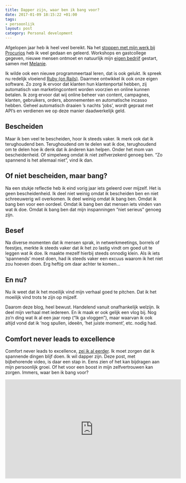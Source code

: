 ```yaml
---
title: Dapper zijn, waar ben ik bang voor?
date: 2017-01-09 18:15:22 +01:00
tags:
- persoonlijk
layout: post
category: Personal development
---
```


Afgelopen jaar heb ik heel veel bereikt. Na het [stoppen met mijn werk bij Procurios](http://rogiervandenberg.nl/ontslag) heb ik veel gedaan en geleerd. Workshops en gastcollege gegeven, nieuwe mensen ontmoet en natuurlijk mijn [eigen bedrijf](http://www.embrosa.com/) gestart, samen met [Melanie](https://nl.linkedin.com/in/melanievannorden).
 
Ik wilde ook een nieuwe programmeertaal leren, dat is ook gelukt. Ik spreek nu redelijk vloeiend [Ruby (on Rails)](http://rubyonrails.org/). Daarmee ontwikkel ik ook onze eigen software. Zo zorg ik ervoor dat klanten hun klantenportal hebben, zij automatisch van marketingcontent worden voorzien en online kunnen betalen. Ik zorg ervoor dat wij online beheer van content, campagnes, klanten, gebruikers, orders, abonnementen en automatische incasso hebben. Geheel automatisch draaien ’s nachts ‘jobs’, wordt gepraat met API’s en verdienen we op deze manier daadwerkelijk geld.

## Bescheiden
Maar ik ben veel te bescheiden, hoor ik steeds vaker. Ik merk ook dat ik terughoudend ben. Terughoudend om te delen wat ik doe, terughoudend om te delen hoe ik denk dat ik ánderen kan helpen. Onder het mom van bescheidenheid. Of simpelweg omdat ik niet zelfverzekerd genoeg ben. “Zo spannend is het allemaal niet”, vind ik dan.

## Of niet bescheiden, maar bang?
Na een stukje reflectie heb ik eind vorig jaar iets geleerd over mijzelf. Het is geen bescheidenheid. Ik deel niet weinig omdat ik bescheiden ben en niet schreeuwerig wil overkomen. Ik deel weinig omdat ik bang ben. Omdat ik bang ben voor een oordeel. Omdat ik bang ben dat mensen iets vinden van wat ik doe. Omdat ik bang ben dat mijn inspanningen “niet serieus” genoeg zijn.

## Besef
Na diverse momenten dat ik mensen sprak, in netwerkmeetings, borrels of feestjes, merkte ik steeds vaker dat ik het zo lastig  vindt om goed uit te leggen wat ik doe. Ik maakte mezelf hierbij steeds onnodig klein. Als ik iets ‘spannends’ moest doen, had ik steeds vaker een excuus waarom ik het niet zou hoeven doen. Erg heftig om daar achter te komen…

## En nu?
Nu ik weet dat ik het moeilijk vind mijn verhaal goed te pitchen. Dat ik het moeilijk vind trots te zijn op mijzelf.

Daarom deze blog, heel bewust. Handelend vanuit onafhankelijk welzijn. Ik deel mijn verhaal met iedereen. En ik maak er ook gelijk een vlog bij. Nog zo’n ding wat ik al een jaar roep (“Ik ga vloggen”), maar waarvan ik ook altijd vond dat ik ‘nog spullen, ideeën, ‘het juiste moment’, etc. nodig had.

## Comfort never leads to excellence
Comfort never leads to excellence, [zei ik al eerder](https://www.linkedin.com/pulse/na-14-jaar-waag-ik-de-sprong-rogier-van-den-berg). Ik moet zorgen dat ik spannende dingen blijf doen. Ik wil dapper zijn. Deze post, met bijbehorende video, is daar een stap in. Eens zien of het kan bijdragen aan mijn persoonlijk groei. Of het voor een boost in mijn zelfvertrouwen kan zorgen. Immers, waar ben ik bang voor?

<iframe width="560" height="315" src="https://www.youtube.com/embed/4kMTS-GCww8?rel=0&amp;showinfo=0" frameborder="0" allowfullscreen></iframe>